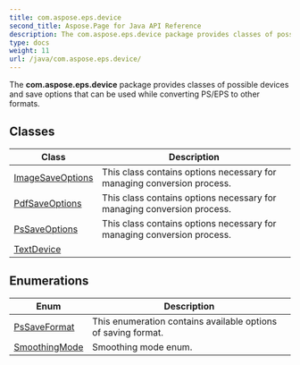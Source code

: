 ```yaml
---
title: com.aspose.eps.device
second_title: Aspose.Page for Java API Reference
description: The com.aspose.eps.device package provides classes of possible devices and save options that can be used while converting PS/EPS to other formats.
type: docs
weight: 11
url: /java/com.aspose.eps.device/
---
```


The **com.aspose.eps.device** package provides classes of possible devices and save options that can be used while converting PS/EPS to other formats.


## Classes

| Class | Description |
| --- | --- |
| [ImageSaveOptions](../com.aspose.eps.device/imagesaveoptions) | This class contains options necessary for managing conversion process. |
| [PdfSaveOptions](../com.aspose.eps.device/pdfsaveoptions) | This class contains options necessary for managing conversion process. |
| [PsSaveOptions](../com.aspose.eps.device/pssaveoptions) | This class contains options necessary for managing conversion process. |
| [TextDevice](../com.aspose.eps.device/textdevice) |  |

## Enumerations

| Enum | Description |
| --- | --- |
| [PsSaveFormat](../com.aspose.eps.device/pssaveformat) | This enumeration contains available options of saving format. |
| [SmoothingMode](../com.aspose.eps.device/smoothingmode) | Smoothing mode enum. |
